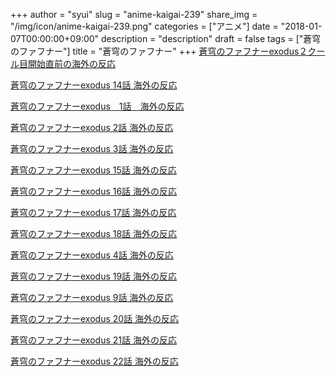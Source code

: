 +++
author = "syui"
slug = "anime-kaigai-239"
share_img = "/img/icon/anime-kaigai-239.png"
categories = ["アニメ"]
date = "2018-01-07T00:00:00+09:00"
description = "description"
draft = false
tags = ["蒼穹のファフナー"]
title = "蒼穹のファフナー"
+++
<a href="http://open.mixi.jp/user/9646444/diary/1946582228" rel="nofollow" target="_blank" title="蒼穹のファフナーexodus２クール目開始直前の海外の反応">蒼穹のファフナーexodus２クール目開始直前の海外の反応</a>

<a href="http://open.mixi.jp/user/9646444/diary/1946700310" rel="nofollow" target="_blank" title="蒼穹のファフナーexodus 14話 海外の反応">蒼穹のファフナーexodus 14話 海外の反応</a>

<a href="http://open.mixi.jp/user/9646444/diary/1946802350" rel="nofollow" target="_blank" title="蒼穹のファフナーexodus　1話　海外の反応">蒼穹のファフナーexodus　1話　海外の反応</a>

<a href="http://open.mixi.jp/user/9646444/diary/1946871211" rel="nofollow" target="_blank" title="蒼穹のファフナーexodus 2話 海外の反応">蒼穹のファフナーexodus 2話 海外の反応</a>

<a href="http://open.mixi.jp/user/9646444/diary/1946957722" rel="nofollow" target="_blank" title="蒼穹のファフナーexodus 3話 海外の反応">蒼穹のファフナーexodus 3話 海外の反応</a>

<a href="http://open.mixi.jp/user/9646444/diary/1947046407" rel="nofollow" target="_blank" title="蒼穹のファフナーexodus 15話 海外の反応">蒼穹のファフナーexodus 15話 海外の反応</a>

<a href="http://open.mixi.jp/user/9646444/diary/1947305514" rel="nofollow" target="_blank" title="蒼穹のファフナーexodus 16話 海外の反応">蒼穹のファフナーexodus 16話 海外の反応</a>

<a href="http://open.mixi.jp/user/9646444/diary/1947333509" rel="nofollow" target="_blank" title="蒼穹のファフナーexodus 17話 海外の反応">蒼穹のファフナーexodus 17話 海外の反応</a>

<a href="http://open.mixi.jp/user/9646444/diary/1947536791" rel="nofollow" target="_blank" title="蒼穹のファフナーexodus 18話 海外の反応">蒼穹のファフナーexodus 18話 海外の反応</a>

<a href="http://open.mixi.jp/user/9646444/diary/1947667263" rel="nofollow" target="_blank" title="蒼穹のファフナーexodus 4話 海外の反応">蒼穹のファフナーexodus 4話 海外の反応</a>

<a href="http://open.mixi.jp/user/9646444/diary/1947854438" rel="nofollow" target="_blank" title="蒼穹のファフナーexodus 19話 海外の反応">蒼穹のファフナーexodus 19話 海外の反応</a>

<a href="http://open.mixi.jp/user/9646444/diary/1948191302" rel="nofollow" target="_blank" title="蒼穹のファフナーexodus 9話 海外の反応">蒼穹のファフナーexodus 9話 海外の反応</a>

<a href="http://open.mixi.jp/user/9646444/diary/1948277922" rel="nofollow" target="_blank" title="蒼穹のファフナーexodus 20話 海外の反応">蒼穹のファフナーexodus 20話 海外の反応</a>

<a href="http://open.mixi.jp/user/9646444/diary/1948353575" rel="nofollow" target="_blank" title="蒼穹のファフナーexodus 21話 海外の反応">蒼穹のファフナーexodus 21話 海外の反応</a>

<a href="http://open.mixi.jp/user/9646444/diary/1948692900" rel="nofollow" target="_blank" title="蒼穹のファフナーexodus 22話 海外の反応">蒼穹のファフナーexodus 22話 海外の反応</a>
